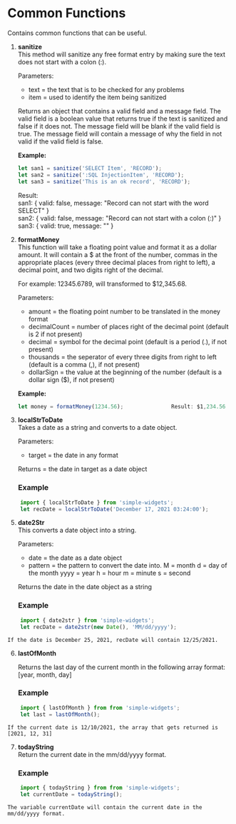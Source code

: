 # Common Functions

Contains common functions that can be useful.

1.  **sanitize**<br>
    This method will sanitize any free format entry by making sure the text does not start with a colon (:).

    Parameters:
    -  text = the text that is to be checked for any problems
    -  item = used to identify the item being sanitized
 
    Returns an object that contains a valid field and a message field.  The valid field is a boolean value that returns true if the text is sanitized and false if it does not.  The message field will be blank if the valid field is true.  The message field will contain a message of why the field in not valid if the valid field is false.

    **Example:**
    ```javascript
    let san1 = sanitize('SELECT Item', 'RECORD');
    let san2 = sanitize(':SQL InjectionItem', 'RECORD');
    let san3 = sanitize('This is an ok record', 'RECORD');
    ```

    Result:<br>
        san1: { valid: false, message: "Record can not start with the word SELECT" }<br>
        san2: { valid: false, message: "Record can not start with a colon (:)" }<br>
        san3: { valid: true, message: "" }

2.  **formatMoney**<br>
    This function will take a floating point value and format it as a dollar amount.  It will contain a $ at the front of the number, commas in the appropriate places (every three decimal places from right to left), a decimal point, and two digits right of the decimal.

    For example: 12345.6789, will transformed to $12,345.68.

    Parameters:
    -  amount = the floating point number to be translated in the money format
    -  decimalCount = number of places right of the decimal point (default is 2 if not present)
    -  decimal = symbol for the decimal point (default is a period (.), if not present)
    -  thousands = the seperator of every three digits from right to left (default is a comma (,), if not present)
    -  dollarSign = the value at the beginning of the number (default is a dollar sign ($), if not present)

    **Example:**
    ```javascript
    let money = formatMoney(1234.56);               Result: $1,234.56
    ```

4.  **localStrToDate**<br>
    Takes a date as a string and converts to a date object.

    Parameters:
    - target = the date in any format

    Returns = the date in target as a date object

    ### Example
```js
    import { localStrToDate } from 'simple-widgets';
    let recDate = localStrToDate('December 17, 2021 03:24:00');
```

5.  **date2Str**<br>
    This converts a date object into a string.

    Parameters:
    - date = the date as a date object
    - pattern = the pattern to convert the date into.
            M = month
            d = day of the month
            yyyy = year
            h = hour
            m = minute
            s = second

    Returns the date in the date object as a string

    ### Example
```js
    import { date2str } from 'simple-widgets';
    let recDate = date2str(new Date(), 'MM/dd/yyyy');
```
    If the date is December 25, 2021, recDate will contain 12/25/2021.

6.  **lastOfMonth**<br>

    Returns the last day of the current month in the following array format: [year, month, day]

    ### Example
```js
    import { lastOfMonth } from from 'simple-widgets';
    let last = lastOfMonth();
```

    If the current date is 12/10/2021, the array that gets returned is [2021, 12, 31]

7.  **todayString**<br>
    Return the current date in the mm/dd/yyyy format.

    ### Example
```js
    import { todayString } from from 'simple-widgets';
    let currentDate = todayString();
```

    The variable currentDate will contain the current date in the mm/dd/yyyy format.
